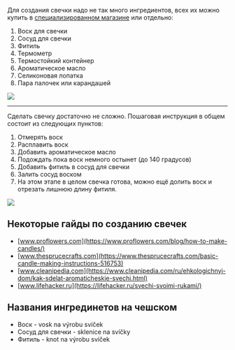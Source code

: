 Для создания свечки надо не так много ингредиентов, всех их можно купить в [специализированном магазине](https://www.svicky.net/svicky-komponenty-pro-jejich-vyrobu) или отдельно:

1. Воск для свечки
2. Сосуд для свечки
3. Фитиль
4. Термометр
5. Термостойкий контейнер
6. Ароматическое масло
7. Селиконовая лопатка
8. Пара палочек или карандашей

![](https://www.proflowers.com/blog/wp-content/uploads/2017/01/PF-Candles-Materials.jpg)

---

Сделать свечку достаточно не сложно. Пошаговая инструкция в общем состоит из следующих пунктов:

 1. Отмерять воск 
 2. Расплавить воск 
 3. Добавить ароматическое масло 
 4. Подождать пока воск немного остынет (до 140 градусов)  
 5. Добавить фитиль в сосуд для свечки 
 6. Залить сосуд воском 
 7. На этом этапе в целом свечка готова, можно ещё долить воск и отрезать лишнюю длину фитиля.

![](https://www.proflowers.com/blog/wp-content/uploads/2017/01/PF-Candles-Flowers.jpg)

## Некоторые гайды по созданию свечек
* [www.proflowers.com](https://www.proflowers.com/blog/how-to-make-candles/)
* [www.thesprucecrafts.com](https://www.thesprucecrafts.com/basic-candle-making-instructions-516753)
* [www.cleanipedia.com](https://www.cleanipedia.com/ru/ehkologichnyj-dom/kak-sdelat-aromaticheskie-svechi.html)
* [www.lifehacker.ru](https://lifehacker.ru/svechi-svoimi-rukami/)


## Названия ингрединетов на чешском
* Воск - vosk na výrobu svíček
* Сосуд для свечки - sklenice na svíčky
* Фитиль - knot na výrobu svíček
